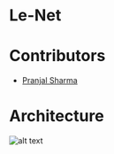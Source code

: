 # Le-Net
# Contributors
- [Pranjal Sharma](https://github.com/sppsps)
# Architecture
![alt text](https://miro.medium.com/max/3436/1*ddbd4IrPvGrBNdcZtboLeA.png)
